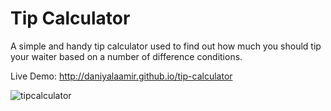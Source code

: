 # Tip Calculator

A simple and handy tip calculator used to find out how much you should tip your waiter based on a number of difference conditions. 

Live Demo: http://daniyalaamir.github.io/tip-calculator

![tipcalculator](https://cloud.githubusercontent.com/assets/11576208/9770306/89c9b05c-56fd-11e5-8d90-87ba56e06e65.png)
